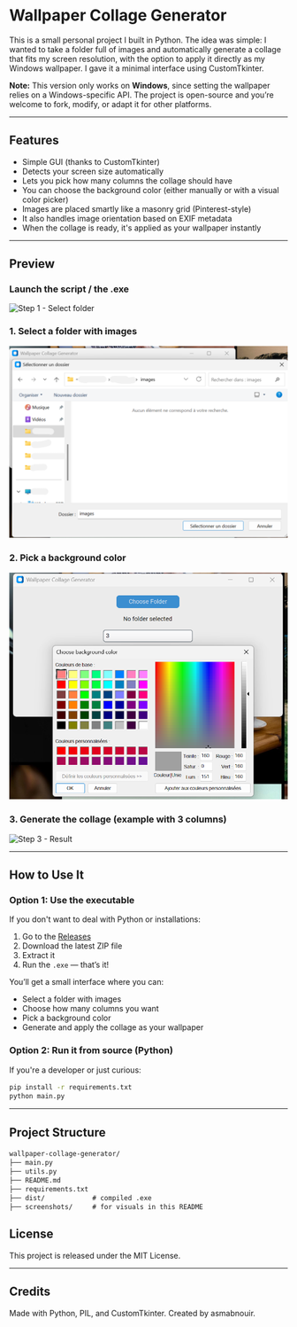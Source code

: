 # Wallpaper Collage Generator

This is a small personal project I built in Python.
The idea was simple: I wanted to take a folder full of images and automatically generate a collage that fits my screen resolution, with the option to apply it directly as my Windows wallpaper.
I gave it a minimal interface using CustomTkinter.

**Note:** This version only works on **Windows**, since setting the wallpaper relies on a Windows-specific API. The project is open-source and you’re welcome to fork, modify, or adapt it for other platforms.

---

## Features

- Simple GUI (thanks to CustomTkinter)
- Detects your screen size automatically
- Lets you pick how many columns the collage should have
- You can choose the background color (either manually or with a visual color picker)
- Images are placed smartly like a masonry grid (Pinterest-style)
- It also handles image orientation based on EXIF metadata
- When the collage is ready, it's applied as your wallpaper instantly

---

## Preview

### Launch the script / the .exe

![Step 1 - Select folder](screenshots/ctk_windows.pn)

### 1. Select a folder with images

![Step 1 - Select folder](screenshots/select-folder.png)

### 2. Pick a background color

![Step 2 - Pick color](screenshots/pick-color.png)

### 3. Generate the collage (example with 3 columns)

![Step 3 - Result](screenshots/wallpaper.png)

---

## How to Use It

### Option 1: Use the executable

If you don't want to deal with Python or installations:

1. Go to the [Releases](https://github.com/asmabnouir/wallpaper-collage-generator/releases/tag/v1.0)
2. Download the latest ZIP file
3. Extract it
4. Run the `.exe` — that’s it!

You’ll get a small interface where you can:

- Select a folder with images
- Choose how many columns you want
- Pick a background color
- Generate and apply the collage as your wallpaper

### Option 2: Run it from source (Python)

If you're a developer or just curious:

```bash
pip install -r requirements.txt
python main.py
```

---

## Project Structure

```
wallpaper-collage-generator/
├── main.py
├── utils.py
├── README.md
├── requirements.txt
├── dist/            # compiled .exe
├── screenshots/     # for visuals in this README
```

## License

This project is released under the MIT License.

---

## Credits

Made with Python, PIL, and CustomTkinter.
Created by asmabnouir.

